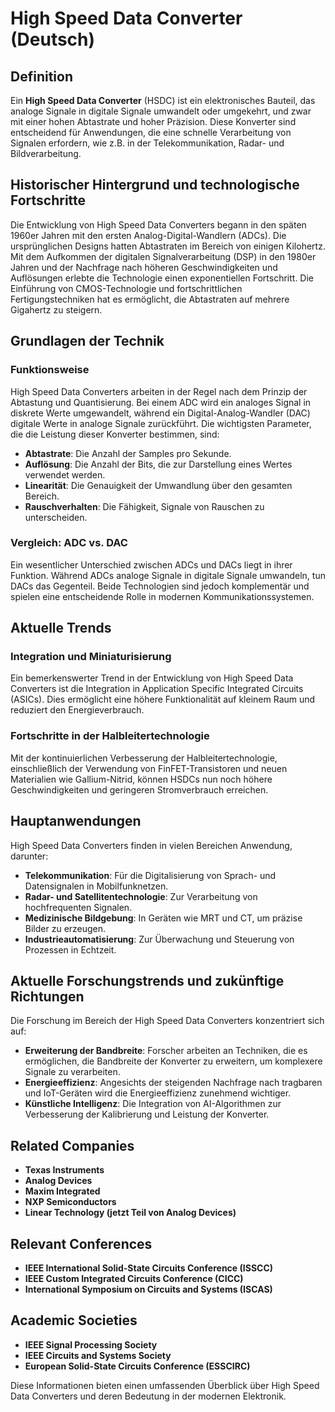 # High Speed Data Converter (Deutsch)

## Definition

Ein **High Speed Data Converter** (HSDC) ist ein elektronisches Bauteil, das analoge Signale in digitale Signale umwandelt oder umgekehrt, und zwar mit einer hohen Abtastrate und hoher Präzision. Diese Konverter sind entscheidend für Anwendungen, die eine schnelle Verarbeitung von Signalen erfordern, wie z.B. in der Telekommunikation, Radar- und Bildverarbeitung.

## Historischer Hintergrund und technologische Fortschritte

Die Entwicklung von High Speed Data Converters begann in den späten 1960er Jahren mit den ersten Analog-Digital-Wandlern (ADCs). Die ursprünglichen Designs hatten Abtastraten im Bereich von einigen Kilohertz. Mit dem Aufkommen der digitalen Signalverarbeitung (DSP) in den 1980er Jahren und der Nachfrage nach höheren Geschwindigkeiten und Auflösungen erlebte die Technologie einen exponentiellen Fortschritt. Die Einführung von CMOS-Technologie und fortschrittlichen Fertigungstechniken hat es ermöglicht, die Abtastraten auf mehrere Gigahertz zu steigern.

## Grundlagen der Technik

### Funktionsweise

High Speed Data Converters arbeiten in der Regel nach dem Prinzip der Abtastung und Quantisierung. Bei einem ADC wird ein analoges Signal in diskrete Werte umgewandelt, während ein Digital-Analog-Wandler (DAC) digitale Werte in analoge Signale zurückführt. Die wichtigsten Parameter, die die Leistung dieser Konverter bestimmen, sind:

- **Abtastrate**: Die Anzahl der Samples pro Sekunde.
- **Auflösung**: Die Anzahl der Bits, die zur Darstellung eines Wertes verwendet werden.
- **Linearität**: Die Genauigkeit der Umwandlung über den gesamten Bereich.
- **Rauschverhalten**: Die Fähigkeit, Signale von Rauschen zu unterscheiden.

### Vergleich: ADC vs. DAC

Ein wesentlicher Unterschied zwischen ADCs und DACs liegt in ihrer Funktion. Während ADCs analoge Signale in digitale Signale umwandeln, tun DACs das Gegenteil. Beide Technologien sind jedoch komplementär und spielen eine entscheidende Rolle in modernen Kommunikationssystemen.

## Aktuelle Trends

### Integration und Miniaturisierung

Ein bemerkenswerter Trend in der Entwicklung von High Speed Data Converters ist die Integration in Application Specific Integrated Circuits (ASICs). Dies ermöglicht eine höhere Funktionalität auf kleinem Raum und reduziert den Energieverbrauch.

### Fortschritte in der Halbleitertechnologie

Mit der kontinuierlichen Verbesserung der Halbleitertechnologie, einschließlich der Verwendung von FinFET-Transistoren und neuen Materialien wie Gallium-Nitrid, können HSDCs nun noch höhere Geschwindigkeiten und geringeren Stromverbrauch erreichen.

## Hauptanwendungen

High Speed Data Converters finden in vielen Bereichen Anwendung, darunter:

- **Telekommunikation**: Für die Digitalisierung von Sprach- und Datensignalen in Mobilfunknetzen.
- **Radar- und Satellitentechnologie**: Zur Verarbeitung von hochfrequenten Signalen.
- **Medizinische Bildgebung**: In Geräten wie MRT und CT, um präzise Bilder zu erzeugen.
- **Industrieautomatisierung**: Zur Überwachung und Steuerung von Prozessen in Echtzeit.

## Aktuelle Forschungstrends und zukünftige Richtungen

Die Forschung im Bereich der High Speed Data Converters konzentriert sich auf:

- **Erweiterung der Bandbreite**: Forscher arbeiten an Techniken, die es ermöglichen, die Bandbreite der Konverter zu erweitern, um komplexere Signale zu verarbeiten.
- **Energieeffizienz**: Angesichts der steigenden Nachfrage nach tragbaren und IoT-Geräten wird die Energieeffizienz zunehmend wichtiger.
- **Künstliche Intelligenz**: Die Integration von AI-Algorithmen zur Verbesserung der Kalibrierung und Leistung der Konverter.

## Related Companies

- **Texas Instruments**
- **Analog Devices**
- **Maxim Integrated**
- **NXP Semiconductors**
- **Linear Technology (jetzt Teil von Analog Devices)**

## Relevant Conferences

- **IEEE International Solid-State Circuits Conference (ISSCC)**
- **IEEE Custom Integrated Circuits Conference (CICC)**
- **International Symposium on Circuits and Systems (ISCAS)**

## Academic Societies

- **IEEE Signal Processing Society**
- **IEEE Circuits and Systems Society**
- **European Solid-State Circuits Conference (ESSCIRC)**

Diese Informationen bieten einen umfassenden Überblick über High Speed Data Converters und deren Bedeutung in der modernen Elektronik.